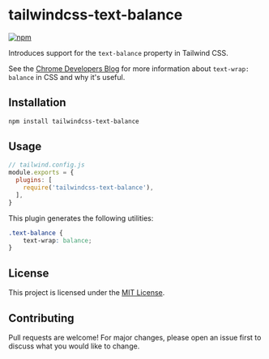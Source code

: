 # tailwindcss-text-balance

[![npm](https://img.shields.io/npm/v/tailwindcss-text-balance?style=shield)
](https://www.npmjs.com/package/tailwindcss-text-balance)

Introduces support for the `text-balance` property in Tailwind CSS.

See the [Chrome Developers Blog](https://developer.chrome.com/blog/css-text-wrap-balance/) for more
information about `text-wrap: balance` in CSS and why it's useful.

## Installation

```sh
npm install tailwindcss-text-balance
```

## Usage

```js
// tailwind.config.js
module.exports = {
  plugins: [
    require('tailwindcss-text-balance'),
  ],
}
```

This plugin generates the following utilities:

```css
.text-balance {
    text-wrap: balance;
}
```

## License

This project is licensed under the [MIT License](LICENSE.md).

## Contributing

Pull requests are welcome! For major changes, please open an issue first to discuss what you would like to change.